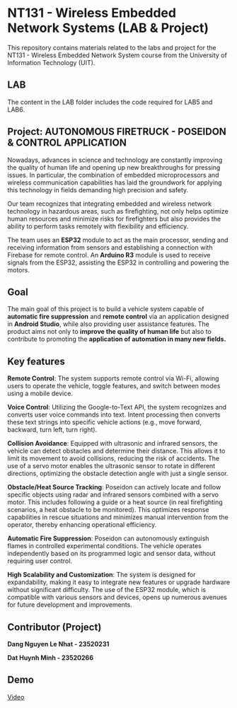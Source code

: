 # NT131 - Wireless Embedded Network Systems (LAB & Project)

This repository contains materials related to the labs and project for the NT131 - Wireless Embedded Network System course from the University of Information Technology (UIT).

## LAB

The content in the LAB folder includes the code required for LAB5 and LAB6. 

##

## Project: AUTONOMOUS FIRETRUCK - POSEIDON & CONTROL APPLICATION
Nowadays, advances in science and technology are constantly improving the quality of human life and opening up new breakthroughs for pressing issues. In particular, the combination of embedded microprocessors and wireless communication capabilities has laid the groundwork for applying this technology in fields demanding high precision and safety.

Our team recognizes that integrating embedded and wireless network technology in hazardous areas, such as firefighting, not only helps optimize human resources and minimize risks for firefighters but also provides the ability to perform tasks remotely with flexibility and efficiency.

The team uses an **ESP32** module to act as the main processor, sending and receiving information from sensors and establishing a connection with Firebase for remote control. An **Arduino R3** module is used to receive signals from the ESP32, assisting the ESP32 in controlling and powering the motors.

## Goal
The main goal of this project is to build a vehicle system capable of **automatic fire suppression** and **remote control** via an application designed in **Android Studio**, while also providing user assistance features. The product aims not only to **improve the quality of human life** but also to contribute to promoting the **application of automation in many new fields.**

## Key features
**Remote Control**: The system supports remote control via Wi-Fi, allowing users to operate the vehicle, toggle features, and switch between modes using a mobile device.

**Voice Control**: Utilizing the Google-to-Text API, the system recognizes and converts user voice commands into text. Intent processing then converts these text strings into specific vehicle actions (e.g., move forward, backward, turn left, turn right).

**Collision Avoidance**: Equipped with ultrasonic and infrared sensors, the vehicle can detect obstacles and determine their distance. This allows it to limit its movement to avoid collisions, reducing the risk of accidents. The use of a servo motor enables the ultrasonic sensor to rotate in different directions, optimizing the obstacle detection angle with just a single sensor.

**Obstacle/Heat Source Tracking**: Poseidon can actively locate and follow specific objects using radar and infrared sensors combined with a servo motor. This includes following a guide or a heat source (in real firefighting scenarios, a heat obstacle to be monitored). This optimizes response capabilities in rescue situations and minimizes manual intervention from the operator, thereby enhancing operational efficiency.

**Automatic Fire Suppression**: Poseidon can autonomously extinguish flames in controlled experimental conditions. The vehicle operates independently based on its programmed logic and sensor data, without requiring user control.

**High Scalability and Customization**: The system is designed for expandability, making it easy to integrate new features or upgrade hardware without significant difficulty. The use of the ESP32 module, which is compatible with various sensors and devices, opens up numerous avenues for future development and improvements.
## Contributor (Project)

**Dang Nguyen Le Nhat - 23520231**

**Dat Huynh Minh - 23520266**

## Demo

[Video]()
